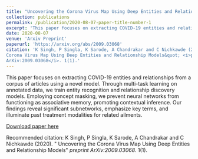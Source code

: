 ```yaml
---
title: "Uncovering the Corona Virus Map Using Deep Entities and Relationship Models"
collection: publications
permalink: /publication/2020-08-07-paper-title-number-1
excerpt: 'This paper focuses on extracting COVID-19 entities and relationships from a corpus of articles using a novel model. Through multi-task learning on annotated data, we train entity recognition and relationship discovery models. Employing concept masking, we prevent neural networks from functioning as associative memory, promoting contextual inference. Our findings reveal significant subnetworks, emphasize key terms, and illuminate past treatment modalities for related ailments.'
date: 2020-08-07
venue: 'Arxiv Preprint'
paperurl: 'https://arxiv.org/abs/2009.03068'
citation: 'K Singh, P Singla, K Sarode, A Chandrakar and C Nichkawde (2020).  &quot; Uncovering the
Corona Virus Map Using Deep Entities and Relationship Models&quot; <i>preprint
ArXiv:2009.03068</i>. 1(1).'
---
```

This paper focuses on extracting COVID-19 entities and relationships from a corpus of articles using a novel model. Through multi-task learning on annotated data, we train entity recognition and relationship discovery models. Employing concept masking, we prevent neural networks from functioning as associative memory, promoting contextual inference. Our findings reveal significant subnetworks, emphasize key terms, and illuminate past treatment modalities for related ailments.

[Download paper here](https://arxiv.org/abs/2009.03068)

Recommended citation: K Singh, P Singla, K Sarode, A Chandrakar and C Nichkawde (2020).  " Uncovering the
Corona Virus Map Using Deep Entities and Relationship Models" <i>preprint
ArXiv:2009.03068</i>. 1(1).